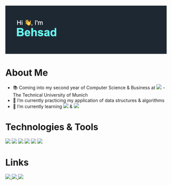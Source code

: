 ![alt text](https://github.com/BehsadRiemer/BehsadRiemer/blob/main/header.png?raw=true)

# About Me #
- 📚 Coming into my second year of Computer Science & Business at <img src= "https://upload.wikimedia.org/wikipedia/commons/thumb/c/c8/Logo_of_the_Technical_University_of_Munich.svg/816px-Logo_of_the_Technical_University_of_Munich.svg.png" width="25"> - The Technical University of Munich
- 🔭 I’m currently practicing my application of data structures & algorithms
- 🌱 I’m currently learning <img src = "https://img.shields.io/static/v1?label=&message=ExpressJS&color=critical"/> & <img src = "https://img.shields.io/static/v1?label=&message=NodeJS&color=brightgreen"/>


# Technologies & Tools #
<img src = "https://img.shields.io/static/v1?label=&message=Java&color=red"/> <img src = "https://img.shields.io/static/v1?label=&message=Javascript&color=yellow"/> <img src = "https://img.shields.io/static/v1?label=&message=React&color=blue"/> <img src = "https://img.shields.io/static/v1?label=&message=html&color=ff69b4"/> <img src = "https://img.shields.io/static/v1?label=&message=css&color=blueviolet"/> <img src = "https://img.shields.io/static/v1?label=&message=git&color=black"/>

# Links #
<a href = "mailto:Behsad.Riemer@icloud.com">
  <img src = "https://img.shields.io/static/v1?label=Link&message=Email&color=green"/>
</a>
<a href = "https://www.BehsadRiemer.com">
  <img src = "https://img.shields.io/static/v1?label=Link&message=PersonalWebsite&color=blueviolet"/>
</a>
<a href = "https://www.https://www.linkedin.com/in/behsad-riemer">
  <img src = "https://img.shields.io/static/v1?label=Link&message=Linked In&color=0062b1"/>
</a>
<!--
**BehsadRiemer/BehsadRiemer** is a ✨ _special_ ✨ repository because its `README.md` (this file) appears on your GitHub profile.

Here are some ideas to get you started:

- 🔭 I’m currently working on ...
- 🌱 I’m currently learning ...
- 👯 I’m looking to collaborate on ...
- 🤔 I’m looking for help with ...
- 💬 Ask me about ...
- 📫 How to reach me: ...
- 😄 Pronouns: ...
- ⚡ Fun fact: ...
-->
